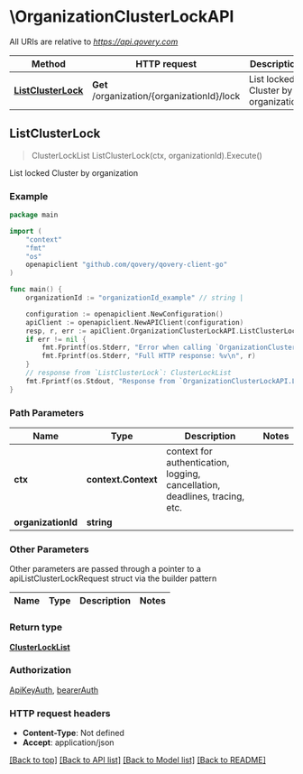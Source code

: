 # \OrganizationClusterLockAPI

All URIs are relative to *https://api.qovery.com*

Method | HTTP request | Description
------------- | ------------- | -------------
[**ListClusterLock**](OrganizationClusterLockAPI.md#ListClusterLock) | **Get** /organization/{organizationId}/lock | List locked Cluster by organization



## ListClusterLock

> ClusterLockList ListClusterLock(ctx, organizationId).Execute()

List locked Cluster by organization

### Example

```go
package main

import (
	"context"
	"fmt"
	"os"
	openapiclient "github.com/qovery/qovery-client-go"
)

func main() {
	organizationId := "organizationId_example" // string | 

	configuration := openapiclient.NewConfiguration()
	apiClient := openapiclient.NewAPIClient(configuration)
	resp, r, err := apiClient.OrganizationClusterLockAPI.ListClusterLock(context.Background(), organizationId).Execute()
	if err != nil {
		fmt.Fprintf(os.Stderr, "Error when calling `OrganizationClusterLockAPI.ListClusterLock``: %v\n", err)
		fmt.Fprintf(os.Stderr, "Full HTTP response: %v\n", r)
	}
	// response from `ListClusterLock`: ClusterLockList
	fmt.Fprintf(os.Stdout, "Response from `OrganizationClusterLockAPI.ListClusterLock`: %v\n", resp)
}
```

### Path Parameters


Name | Type | Description  | Notes
------------- | ------------- | ------------- | -------------
**ctx** | **context.Context** | context for authentication, logging, cancellation, deadlines, tracing, etc.
**organizationId** | **string** |  | 

### Other Parameters

Other parameters are passed through a pointer to a apiListClusterLockRequest struct via the builder pattern


Name | Type | Description  | Notes
------------- | ------------- | ------------- | -------------


### Return type

[**ClusterLockList**](ClusterLockList.md)

### Authorization

[ApiKeyAuth](../README.md#ApiKeyAuth), [bearerAuth](../README.md#bearerAuth)

### HTTP request headers

- **Content-Type**: Not defined
- **Accept**: application/json

[[Back to top]](#) [[Back to API list]](../README.md#documentation-for-api-endpoints)
[[Back to Model list]](../README.md#documentation-for-models)
[[Back to README]](../README.md)

